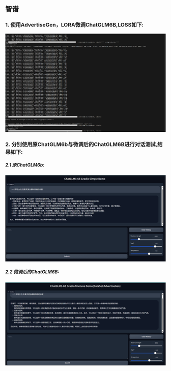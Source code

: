 ## 智谱

### 1. 使用AdvertiseGen，LORA微调ChatGLM6B,LOSS如下:
![finetune](result/Snipaste_2024-04-06_18-18-08——zhipu.png)


### 2. 分别使用原ChatGLM6b与微调后的ChatGLM6B进行对话测试,结果如下:

##### 2.1 原ChatGLM6b:
![原ChatGLM6b](result/Snipaste_2024-04-06_22-17-00_basic_model.png)

##### 2.2 微调后的ChatGLM6B:
![微调后的ChatGLM6B](result/Snipaste_2024-04-06_22-19-51_finetune.png)

